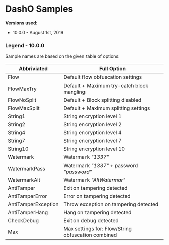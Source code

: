 # DashO Samples

**Versions used**: 

* 10.0.0 - August 1st, 2019

### Legend - 10.0.0

Sample names are based on the given table of options:

| Abbriviated | Full Option |
| ------------| ------------|
| Flow                | Default flow obfuscation settings |
| FlowMaxTry          | Default + Maximum try-catch block mangling |
| FlowNoSplit         | Default + Block splitting disabled |
| FlowMaxSplit        | Default + Maximum splitting settings |
| String1             | String encryption level 1 |
| String2             | String encryption level 2 |
| String4             | String encryption level 4 |
| String7             | String encryption level 7 |
| String10            | String encryption level 10 |
| Watermark           | Watermark _"1337"_ |
| WatermarkPass       | Watermark _"1337"_ + password _"password"_ |
| WatermarkAlt        | Watermark _"AltWatermar"_ |
| AntiTamper          | Exit on tampering detected |
| AntiTamperError     | Error on tampering detected |
| AntiTamperException | Throw exception on tampering detected |
| AntiTamperHang      | Hang on tampering detected |
| CheckDebug          | Exit on debug detected |
| Max                 | Max settings for: Flow/String obfuscation combined |
